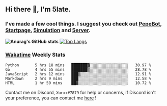 ## Hi there 👋, I'm 5late.
### I've made a few cool things. I suggest you check out [PepeBot](https://github.com/5late/Pepe-Bot), [Startpage](https://github.com/5late/startpage), [5imulation](https://github.com/5late/5imulation) and [5erver](https://github.com/5late/5erver). 
**![Anurag's GitHub stats](https://github-readme-stats.vercel.app/api?username=5late&count_private=true&show_icons=true&theme=tokyonight)**
[![Top Langs](https://github-readme-stats.vercel.app/api/top-langs/?username=5late&theme=ayu-mirage)](https://github.com/anuraghazra/github-readme-stats)

### [Wakatime](https://wakatime.com/@5late) Weekly Stats

<!--START_SECTION:waka-->
```text
Python       5 hrs 18 mins   ███████▓░░░░░░░░░░░░░░░░░   30.97 % 
Go           4 hrs 55 mins   ███████▒░░░░░░░░░░░░░░░░░   28.78 % 
JavaScript   2 hrs 12 mins   ███▒░░░░░░░░░░░░░░░░░░░░░   12.91 % 
Markdown     2 hrs 9 mins    ███░░░░░░░░░░░░░░░░░░░░░░   12.58 % 
HTML         1 hr 50 mins    ██▓░░░░░░░░░░░░░░░░░░░░░░   10.72 % 
```
<!--END_SECTION:waka-->

Contact me on Discord, ``Xurxx#7879`` for help or concerns, if Discord isn't your preference, you can contact me [here](https://github.com/5late/5late/issues) !

